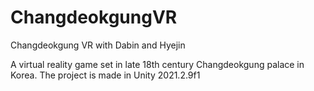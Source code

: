 # ChangdeokgungVR
Changdeokgung VR with Dabin and Hyejin

A virtual reality game set in late 18th century Changdeokgung palace in Korea. 
The project is made in Unity 2021.2.9f1